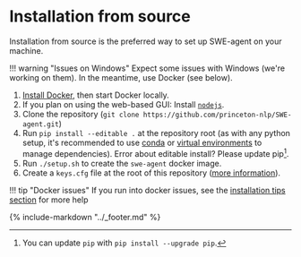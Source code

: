 # Installation from source

Installation from source is the preferred way to set up SWE-agent on your machine.

!!! warning "Issues on Windows"
    Expect some issues with Windows (we're working on them).
    In the meantime, use Docker (see below).

1. [Install Docker](https://docs.docker.com/engine/install/), then start Docker locally.
2. If you plan on using the web-based GUI: Install [`nodejs`][nodejs-install].
3. Clone the repository (`git clone https://github.com/princeton-nlp/SWE-agent.git`)
4. Run `pip install --editable .` at the repository root (as with any python setup, it's recommended to use [conda][] or [virtual environments][] to manage dependencies). Error about editable install? Please update pip[^1].
5. Run `./setup.sh` to create the `swe-agent` docker image.
6. Create a `keys.cfg` file at the root of this repository ([more information](keys.md)).

[nodejs-install]: https://docs.npmjs.com/downloading-and-installing-node-js-and-npm

!!! tip "Docker issues"
    If you run into docker issues, see the [installation tips section](tips.md) for more help

[conda]: https://docs.conda.io/en/latest/
[virtual environments]: https://realpython.com/python-virtual-environments-a-primer/

[^1]: You can update `pip` with `pip install --upgrade pip`.

{% include-markdown "../_footer.md" %}